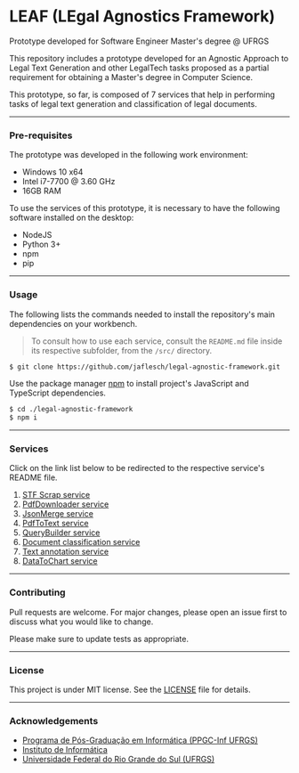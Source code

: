 # LEAF (LEgal Agnostics Framework)
Prototype developed for Software Engineer Master's degree @ UFRGS

This repository includes a prototype developed for an Agnostic Approach to Legal Text Generation and other LegalTech tasks proposed as a partial requirement for obtaining a Master's degree in Computer Science.

This prototype, so far, is composed of 7 services that help in performing tasks of legal text generation and classification of legal documents.

---

### Pre-requisites

The prototype was developed in the following work environment:
- Windows 10 x64
- Intel i7-7700 @ 3.60 GHz
- 16GB RAM

To use the services of this prototype, it is necessary to have the following software installed on the desktop:
- NodeJS
- Python 3+
- npm
- pip
---

### Usage

The following lists the commands needed to install the repository's main dependencies on your workbench.

> To consult how to use each service, consult the `README.md` file inside its respective subfolder, from the `/src/` directory.

```bash
$ git clone https://github.com/jaflesch/legal-agnostic-framework.git
```

Use the package manager [npm](https://www.npmjs.com/) to install project's JavaScript and TypeScript dependencies.

```bash
$ cd ./legal-agnostic-framework
$ npm i
```
---

### Services

Click on the link list below to be redirected to the respective service's README file.

1. [STF Scrap service](https://github.com/jaflesch/legal-agnostic-framework/blob/main/src/stf-scrap/README.md)
2. [PdfDownloader service](https://github.com/jaflesch/legal-agnostic-framework/blob/main/src/pdf-downloader/README.md)
3. [JsonMerge service](https://github.com/jaflesch/legal-agnostic-framework/blob/main/src/json-merge/README.md)
4. [PdfToText service](https://github.com/jaflesch/legal-agnostic-framework/blob/main/src/pdf-to-text/README.md)
5. [QueryBuilder service](https://github.com/jaflesch/legal-agnostic-framework/blob/main/src/query-builder/README.md)
6. [Document classification service](https://github.com/jaflesch/legal-agnostic-framework/blob/main/src/document-classification/README.md)
5. [Text annotation service](https://github.com/jaflesch/legal-agnostic-framework/blob/main/src/text-annotation/README.md)
7. [DataToChart service](https://github.com/jaflesch/legal-agnostic-framework/blob/main/src/data-to-chart/README.md)
---

### Contributing

Pull requests are welcome. For major changes, please open an issue first to discuss what you would like to change.

Please make sure to update tests as appropriate.

---

### License

This project is under MIT license. See the [LICENSE](LICENSE) file for details.

---

### Acknowledgements

- [Programa de Pós-Graduação em Informática (PPGC-Inf UFRGS)](https://www.inf.ufrgs.br/ppgc/)
- [Instituto de Informática](https://www.inf.ufrgs.br/)
- [Universidade Federal do Rio Grande do Sul (UFRGS)](http://www.ufrgs.br/ufrgs/inicial)
